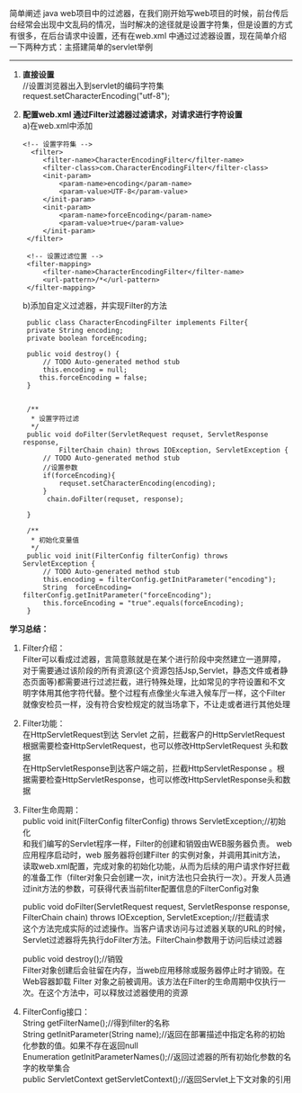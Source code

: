 简单阐述 java web项目中的过滤器，在我们刚开始写web项目的时候，前台传后台经常会出现中文乱码的情况，当时解决的途径就是设置字符集，但是设置的方式有很多，在后台请求中设置，还有在web.xml 中通过过滤器设置，现在简单介绍一下两种方式：主搭建简单的servlet举例  

----------

1. **直接设置**  
  //设置浏览器出入到servlet的编码字符集  
  request.setCharacterEncoding("utf-8");



2. **配置web.xml 通过Filter过滤器过滤请求，对请求进行字符设置**        
   a)在web.xml中添加  

       <!-- 设置字符集 -->
         <filter>
      		<filter-name>CharacterEncodingFilter</filter-name>
      		<filter-class>com.CharacterEncodingFilter</filter-class>
      		<init-param>
      			<param-name>encoding</param-name>
      			<param-value>UTF-8</param-value>
      		</init-param>
      		<init-param>
      			<param-name>forceEncoding</param-name>
      			<param-value>true</param-value>
      		</init-param>
        </filter>
      
        <!-- 设置过滤位置 -->
        <filter-mapping>
      		<filter-name>CharacterEncodingFilter</filter-name>
      		<url-pattern>/*</url-pattern>
        </filter-mapping>  

   b)添加自定义过滤器，并实现Filter的方法

   	    public class CharacterEncodingFilter implements Filter{
        private String encoding;
        private boolean forceEncoding;
    	
        public void destroy() {
    	    // TODO Auto-generated method stub
    	    this.encoding = null;
    	   this.forceEncoding = false;
        }
    	
    	
    	/**
    	 * 设置字符过滤
    	 */  
    	public void doFilter(ServletRequest requset, ServletResponse response,
    			FilterChain chain) throws IOException, ServletException {
    		// TODO Auto-generated method stub
    		//设置参数
    		if(forceEncoding){
    			requset.setCharacterEncoding(encoding);
    		}
    		 chain.doFilter(requset, response);
    		
    	}
    	
    	/**
    	 * 初始化变量值
    	 */  
    	public void init(FilterConfig filterConfig) throws ServletException {
    		// TODO Auto-generated method stub
    		this.encoding = filterConfig.getInitParameter("encoding");
    		String  forceEncoding= filterConfig.getInitParameter("forceEncoding");
    		this.forceEncoding = "true".equals(forceEncoding);
    	}

**学习总结：**  


1. Filter介绍：  
    Filter可以看成过滤器，言简意赅就是在某个进行阶段中突然建立一道屏障，对于需要通过该阶段的所有资源(这个资源包括Jsp,Servlet，静态文件或者静态页面等)都需要进行过滤拦截，进行特殊处理，比如常见的字符设置和不文明字体用其他字符代替。整个过程有点像坐火车进入候车厅一样，这个Filter就像安检员一样，没有符合安检规定的就当场拿下，不让走或者进行其他处理  


2. Filter功能：  
    在HttpServletRequest到达 Servlet 之前，拦截客户的HttpServletRequest根据需要检查HttpServletRequest，也可以修改HttpServletRequest 头和数据  
    在HttpServletResponse到达客户端之前，拦截HttpServletResponse 。根据需要检查HttpServletResponse，也可以修改HttpServletResponse头和数据    



3. Filter生命周期：   
     public void init(FilterConfig filterConfig) throws ServletException;//初始化  
     和我们编写的Servlet程序一样，Filter的创建和销毁由WEB服务器负责。 web 应用程序启动时，web 服务器将创建Filter 的实例对象，并调用其init方法，读取web.xml配置，完成对象的初始化功能，从而为后续的用户请求作好拦截的准备工作（filter对象只会创建一次，init方法也只会执行一次）。开发人员通过init方法的参数，可获得代表当前filter配置信息的FilterConfig对象  

    public void doFilter(ServletRequest request, ServletResponse response, FilterChain chain) throws IOException, ServletException;//拦截请求  
    这个方法完成实际的过滤操作。当客户请求访问与过滤器关联的URL的时候，Servlet过滤器将先执行doFilter方法。FilterChain参数用于访问后续过滤器  

    public void destroy();//销毁   
    Filter对象创建后会驻留在内存，当web应用移除或服务器停止时才销毁。在Web容器卸载 Filter 对象之前被调用。该方法在Filter的生命周期中仅执行一次。在这个方法中，可以释放过滤器使用的资源  
     
4. FilterConfig接口：  
    String getFilterName();//得到filter的名称  
    String getInitParameter(String name);//返回在部署描述中指定名称的初始化参数的值。如果不存在返回null  
    Enumeration getInitParameterNames();//返回过滤器的所有初始化参数的名字的枚举集合   
    public ServletContext getServletContext();//返回Servlet上下文对象的引用    



